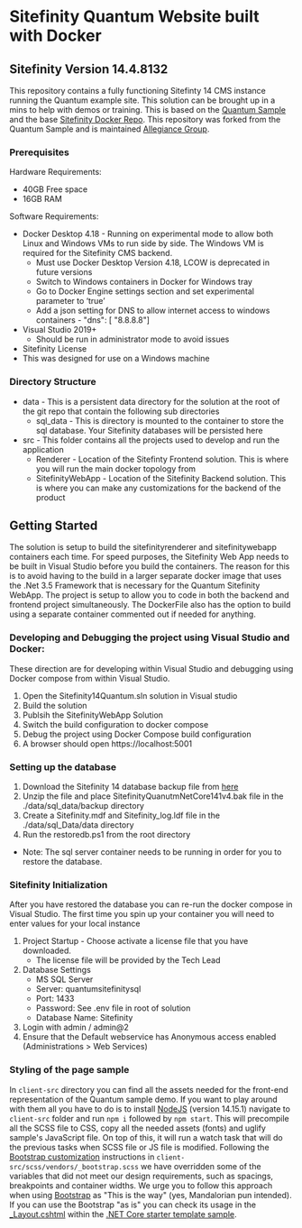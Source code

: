 # Sitefinity Quantum Website built with Docker
## Sitefinity Version 14.4.8132
This repository contains a fully functioning Sitefinty 14 CMS instance running the Quantum example site.  This solution can be brought up in a mins to help with demos or training.  This is based on the [Quantum Sample](https://github.com/Sitefinity/Telerik.Sitefinity.Samples.Quantum/#net-core-renderer-setup) and the base [Sitefinity Docker Repo](https://github.com/renjohn/SitefinityDocker). This repository was forked from the Quantum Sample and is maintained [Allegiance Group](https://www.teamallegiance.com).

### Prerequisites

Hardware Requirements:
* 40GB Free space
* 16GB RAM

Software Requirements:
* Docker Desktop 4.18 - Running on experimental mode to allow both Linux and Windows VMs to run side by side.  The Windows VM is required for the Sitefinity CMS backend.  
  * Must use Docker Desktop Version 4.18, LCOW is deprecated in future versions
  * Switch to Windows containers in Docker for Windows tray
  * Go to Docker Engine settings section and set experimental parameter to ‘true’
  * Add a json setting for DNS to allow internet access to windows containers - "dns": [ "8.8.8.8"]
* Visual Studio 2019+
  * Should be run in administrator mode to avoid issues
* Sitefinity License
* This was designed for use on a Windows machine 

### Directory Structure

* data - This is a persistent data directory for the solution at the root of the git repo that contain the following sub directories
  * sql_data - This is directory is mounted to the container to store the sql database.  Your Sitefinity databases will be persisted here
* src - This folder contains all the projects used to develop and run the application
  * Renderer - Location of the Sitefinty Frontend solution.  This is where you will run the main docker topology from
  * SitefinityWebApp - Location of the Sitefinity Backend solution.  This is where you can make any customizations for the backend of the product

## Getting Started

The solution is setup to build the sitefinityrenderer and sitefinitywebapp containers each time.  For speed purposes, the Sitefinity Web App needs to be built in Visual Studio before you build the containers.  The reason for this is to avoid having to the build in a larger separate docker image that uses the .Net 3.5 Framework that is necessary for the Quantum Sitefinity WebApp.  The project is setup to allow you to code in both the backend and frontend project simultaneously. The DockerFile also has the option to build using a separate container commented out if needed for anything.

### Developing and Debugging the project using Visual Studio and Docker:

These direction are for developing within Visual Studio and debugging using Docker compose from within Visual Studio.  
1. Open the Sitefinity14Quantum.sln solution in Visual studio 
2. Build the solution
3. Publsih the SitefinityWebApp Solution
4. Switch the build configuration to docker compose
5. Debug the project using Docker Compose build configuration  
6. A browser should open https://localhost:5001 

### Setting up the database
1. Download the Sitefinity 14 database backup file from [here](https://sitefinitystore.blob.core.windows.net/files/Telerik.Sitefinity.Samples.Quantum/QuantumDb_V141_NetRenderer.zip)
2. Unzip the file and place SitefinityQuanutmNetCore141v4.bak file in the ./data/sql_data/backup directory
3. Create a Sitefinity.mdf and Sitefinity_log.ldf file in the ./data/sql_Data/data directory
4. Run the restoredb.ps1 from the root directory
  * Note:  The sql server container needs to be running in order for you to restore the database.

### Sitefinity Initialization

After you have restored the database you can re-run the docker compose in Visual Studio.  The first time you spin up your container you will need to enter values for your local instance
1. Project Startup - Choose activate a license file that you have downloaded.
    * The license file will be provided by the Tech Lead
2. Database Settings
    * MS SQL Server
    * Server:  quantumsitefinitysql
    * Port: 1433
    * Password:  See .env file in root of solution
    * Database Name: Sitefinity
3. Login with admin / admin@2
4. Ensure that the Default webservice has Anonymous access enabled (Administrations > Web Services) 


### Styling of the page sample
In `client-src` directory you can find all the assets needed for the front-end representation of the Quantum sample demo. If you want to play around with them all you have to do is to install [NodeJS](https://nodejs.org/) (version 14.15.1) navigate to `client-src` folder and run `npm i` followed by `npm start`. This will precompile all the SCSS file to CSS, copy all the needed assets (fonts) and uglify sample's JavaScript file. On top of this, it will run a watch task that will do the previous tasks when SCSS file or JS file is modified.
Following the [Bootstrap customization](https://getbootstrap.com/docs/5.0/customize/overview/) instructions in `client-src/scss/vendors/_bootstrap.scss` we have overridden some of the variables that did not meet our design requirements, such as spacings, breakpoints and container widths. We urge you to follow this approach when using [Bootstrap](https://getbootstrap.com/) as "This is the way" (yes, Mandalorian pun intended). If you can use the Bootstrap "as is" you can check its usage in the [_Layout.cshtml](https://github.com/Sitefinity/sitefinity-aspnetcore-mvc-samples/blob/gebov/samples-for-13.2/src/starter-template/Views/Shared/_Layout.cshtml#L14) within the [.NET Core starter template sample](https://github.com/Sitefinity/sitefinity-aspnetcore-mvc-samples/tree/gebov/samples-for-13.2/src/starter-template).